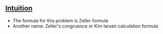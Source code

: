 ## [Intuition](https://leetcode.com/problems/day-of-the-week/discuss/377384/JavaC%2B%2BPython-Zeller-Formula)
  * The formula for this problem is Zeller formula
  * Another name: Zeller's congruence or Kim larsen calculation formula
